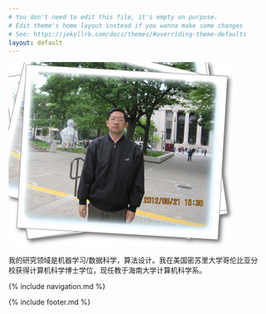 ```yaml
---
# You don't need to edit this file, it's empty on purpose.
# Edit theme's home layout instead if you wanna make some changes
# See: https://jekyllrb.com/docs/themes/#overriding-theme-defaults
layout: default
---
```



![photo](images/Qi_photo.png)


我的研究领域是机器学习/数据科学，算法设计。我在美国密苏里大学哥伦比亚分校获得计算机科学博士学位，现任教于海南大学计算机科学系。



{% include navigation.md %}

{% include footer.md %}
